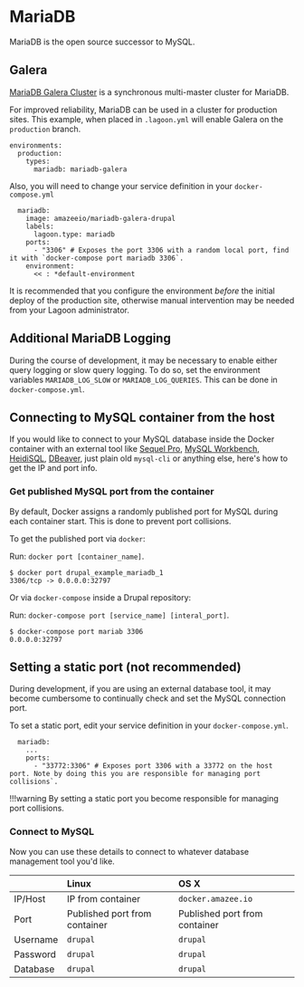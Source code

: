 # MariaDB
MariaDB is the open source successor to MySQL.
## Galera

[MariaDB Galera Cluster](https://mariadb.com/kb/en/galera-cluster/) is a synchronous multi-master cluster for MariaDB.

For improved reliability, MariaDB can be used in a cluster for production sites. This example, when placed in `.lagoon.yml` will enable Galera on the `production` branch.


```
environments:
  production:
    types:
      mariadb: mariadb-galera
```


Also, you will need to change your service definition in your `docker-compose.yml`


```
  mariadb:
    image: amazeeio/mariadb-galera-drupal
    labels:
      lagoon.type: mariadb
    ports:
      - "3306" # Exposes the port 3306 with a random local port, find it with `docker-compose port mariadb 3306`.
    environment:
      << : *default-environment
```


It is recommended that you configure the environment _before_ the initial deploy of the production site, otherwise manual intervention may be needed from your Lagoon administrator.

## Additional MariaDB Logging

During the course of development, it may be necessary to enable either query logging or slow query logging. To do so, set the environment variables `MARIADB_LOG_SLOW` or `MARIADB_LOG_QUERIES`. This can be done in `docker-compose.yml`.

## Connecting to MySQL container from the host

If you would like to connect to your MySQL database inside the Docker container with an external tool like [Sequel Pro](http://www.sequelpro.com/), [MySQL Workbench](http://www.mysql.com/products/workbench/), [HeidiSQL](http://www.heidisql.com/), [DBeaver](http://dbeaver.jkiss.org/), just plain old `mysql-cli` or anything else, here's how to get the IP and port info.

### Get published MySQL port from the container

By default, Docker assigns a randomly published port for MySQL during each container start. This is done to prevent port collisions.

To get the published port via `docker`:

Run: `docker port [container_name]`.

```
$ docker port drupal_example_mariadb_1
3306/tcp -> 0.0.0.0:32797
```

Or via `docker-compose` inside a Drupal repository:

Run: `docker-compose port [service_name] [interal_port]`.

```
$ docker-compose port mariab 3306
0.0.0.0:32797
```

## Setting a static port \(not recommended\)

During development, if you are using an external database tool, it may become cumbersome to continually check and set the MySQL connection port.

To set a static port, edit your service definition in your `docker-compose.yml`.


```
  mariadb:
    ...
    ports:
      - "33772:3306" # Exposes port 3306 with a 33772 on the host port. Note by doing this you are responsible for managing port collisions`.
```

!!!warning
    By setting a static port you become responsible for managing port collisions.


### Connect to MySQL

Now you can use these details to connect to whatever database management tool you'd like.

|  | Linux | OS X |
| :--- | :--- | :--- |
| IP/Host | IP from container | `docker.amazee.io` |
| Port | Published port from container | Published port from container |
| Username | `drupal` | `drupal` |
| Password | `drupal` | `drupal` |
| Database | `drupal` | `drupal` |

